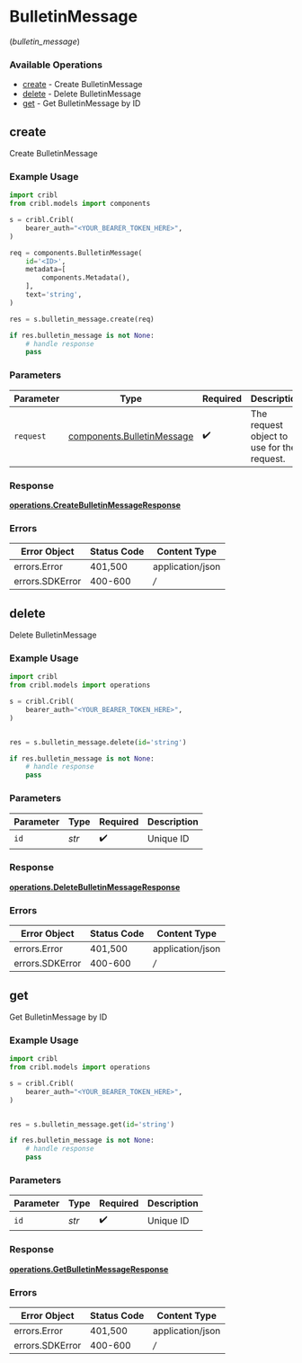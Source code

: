 # BulletinMessage
(*bulletin_message*)

### Available Operations

* [create](#create) - Create BulletinMessage
* [delete](#delete) - Delete BulletinMessage
* [get](#get) - Get BulletinMessage by ID

## create

Create BulletinMessage

### Example Usage

```python
import cribl
from cribl.models import components

s = cribl.Cribl(
    bearer_auth="<YOUR_BEARER_TOKEN_HERE>",
)

req = components.BulletinMessage(
    id='<ID>',
    metadata=[
        components.Metadata(),
    ],
    text='string',
)

res = s.bulletin_message.create(req)

if res.bulletin_message is not None:
    # handle response
    pass
```

### Parameters

| Parameter                                                                | Type                                                                     | Required                                                                 | Description                                                              |
| ------------------------------------------------------------------------ | ------------------------------------------------------------------------ | ------------------------------------------------------------------------ | ------------------------------------------------------------------------ |
| `request`                                                                | [components.BulletinMessage](../../models/components/bulletinmessage.md) | :heavy_check_mark:                                                       | The request object to use for the request.                               |


### Response

**[operations.CreateBulletinMessageResponse](../../models/operations/createbulletinmessageresponse.md)**
### Errors

| Error Object     | Status Code      | Content Type     |
| ---------------- | ---------------- | ---------------- |
| errors.Error     | 401,500          | application/json |
| errors.SDKError  | 400-600          | */*              |

## delete

Delete BulletinMessage

### Example Usage

```python
import cribl
from cribl.models import operations

s = cribl.Cribl(
    bearer_auth="<YOUR_BEARER_TOKEN_HERE>",
)


res = s.bulletin_message.delete(id='string')

if res.bulletin_message is not None:
    # handle response
    pass
```

### Parameters

| Parameter          | Type               | Required           | Description        |
| ------------------ | ------------------ | ------------------ | ------------------ |
| `id`               | *str*              | :heavy_check_mark: | Unique ID          |


### Response

**[operations.DeleteBulletinMessageResponse](../../models/operations/deletebulletinmessageresponse.md)**
### Errors

| Error Object     | Status Code      | Content Type     |
| ---------------- | ---------------- | ---------------- |
| errors.Error     | 401,500          | application/json |
| errors.SDKError  | 400-600          | */*              |

## get

Get BulletinMessage by ID

### Example Usage

```python
import cribl
from cribl.models import operations

s = cribl.Cribl(
    bearer_auth="<YOUR_BEARER_TOKEN_HERE>",
)


res = s.bulletin_message.get(id='string')

if res.bulletin_message is not None:
    # handle response
    pass
```

### Parameters

| Parameter          | Type               | Required           | Description        |
| ------------------ | ------------------ | ------------------ | ------------------ |
| `id`               | *str*              | :heavy_check_mark: | Unique ID          |


### Response

**[operations.GetBulletinMessageResponse](../../models/operations/getbulletinmessageresponse.md)**
### Errors

| Error Object     | Status Code      | Content Type     |
| ---------------- | ---------------- | ---------------- |
| errors.Error     | 401,500          | application/json |
| errors.SDKError  | 400-600          | */*              |
